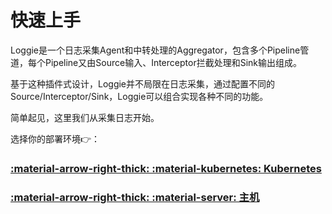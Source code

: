 # 快速上手

Loggie是一个日志采集Agent和中转处理的Aggregator，包含多个Pipeline管道，每个Pipeline又由Source输入、Interceptor拦截处理和Sink输出组成。

基于这种插件式设计，Loggie并不局限在日志采集，通过配置不同的Source/Interceptor/Sink，Loggie可以组合实现各种不同的功能。  

简单起见，这里我们从采集日志开始。

选择你的部署环境:point_right:：

### **[:material-arrow-right-thick: :material-kubernetes: Kubernetes](kubernetes.md)**

### **[:material-arrow-right-thick: :material-server: 主机](node.md)**


